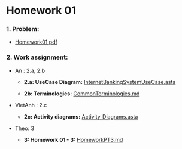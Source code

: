 # Homework 01

### 1. Problem:

- [Homework01.pdf](https://bitbucket.org/vietanhdev/isd.ict.20181-01/src/NguyenSyAn/RequirementAnalysis/week-01/Homework01.pdf)

### 2. Work assignment:

- An : 2.a, 2.b

    + **2.a: UseCase Diagram:** [InternetBankingSystemUseCase.asta](InternetBankingSystemUseCase.asta)
	
    + **2b: Terminologies:** [CommonTerminologies.md](CommonTerminologies.md)

- VietAnh : 2.c

    + **2c: Activity diagrams:** [Activity_Diagrams.asta](Activity_Diagrams.asta)

- Theo: 3

    + **3: Homework 01 - 3:** [HomeworkPT3.md](HomeworkPT3.md)

